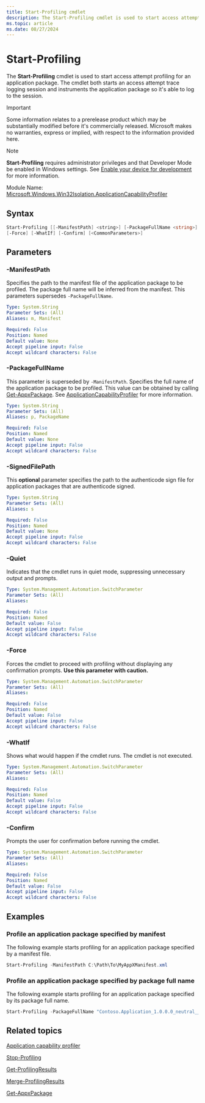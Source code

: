 ```yaml
---
title: Start-Profiling cmdlet
description: The Start-Profiling cmdlet is used to start access attempt profiling for an application package.
ms.topic: article
ms.date: 08/27/2024
---
```


# Start-Profiling

The **Start-Profiling** cmdlet is used to start access attempt profiling for an application package. The cmdlet both starts an access attempt trace logging session and instruments the application package so it's able to log to the session.

> [!IMPORTANT]
> Some information relates to a prerelease product which may be substantially modified before it's commercially released. Microsoft makes no warranties, express or implied, with respect to the information provided here.

> [!NOTE]
> **Start-Profiling** requires administrator privileges and that Developer Mode be enabled in Windows settings. See [Enable your device for development](/windows/apps/get-started/enable-your-device-for-development) for more information.

Module Name: [Microsoft.Windows.Win32Isolation.ApplicationCapabilityProfiler](Microsoft.Windows.Win32Isolation.ApplicationCapabilityProfiler.md)

## Syntax

```powershell
Start-Profiling [[-ManifestPath] <string>] [-PackageFullName <string>] [-SignedFilePath <string>] [-Quiet]
[-Force] [-WhatIf] [-Confirm] [<CommonParameters>]

```

## Parameters

### -ManifestPath

Specifies the path to the manifest file of the application package to be profiled. The package full name will be inferred from the manifest. This parameters supersedes `-PackageFullName`.

```yaml
Type: System.String
Parameter Sets: (All)
Aliases: m, Manifest

Required: False
Position: Named
Default value: None
Accept pipeline input: False
Accept wildcard characters: False
```

### -PackageFullName

This parameter is superseded by `-ManifestPath`. Specifies the full name of the application package to be profiled. This value can be obtained by calling [Get-AppxPackage](/powershell/module/appx/get-appxpackage). See [ApplicationCapabilityProfiler](../app-isolation-capability-profiler.md) for more information.

```yaml
Type: System.String
Parameter Sets: (All)
Aliases: p, PackageName

Required: False
Position: Named
Default value: None
Accept pipeline input: False
Accept wildcard characters: False
```

### -SignedFilePath

This **optional** parameter specifies the path to the authenticode sign file for application packages that are authenticode signed.

```yaml
Type: System.String
Parameter Sets: (All)
Aliases: s

Required: False
Position: Named
Default value: None
Accept pipeline input: False
Accept wildcard characters: False
```

### -Quiet

Indicates that the cmdlet runs in quiet mode, suppressing unnecessary output and prompts.

```yaml
Type: System.Management.Automation.SwitchParameter
Parameter Sets: (All)
Aliases:

Required: False
Position: Named
Default value: False
Accept pipeline input: False
Accept wildcard characters: False
```

### -Force

Forces the cmdlet to proceed with profiling without displaying any confirmation prompts. **Use this parameter with caution.**

```yaml
Type: System.Management.Automation.SwitchParameter
Parameter Sets: (All)
Aliases:

Required: False
Position: Named
Default value: False
Accept pipeline input: False
Accept wildcard characters: False
```

### -WhatIf

Shows what would happen if the cmdlet runs. The cmdlet is not executed.

```yaml
Type: System.Management.Automation.SwitchParameter
Parameter Sets: (All)
Aliases:

Required: False
Position: Named
Default value: False
Accept pipeline input: False
Accept wildcard characters: False
```

### -Confirm

Prompts the user for confirmation before running the cmdlet.

```yaml
Type: System.Management.Automation.SwitchParameter
Parameter Sets: (All)
Aliases:

Required: False
Position: Named
Default value: False
Accept pipeline input: False
Accept wildcard characters: False
```

## Examples

### Profile an application package specified by manifest

The following example starts profiling for an application package specified by a manifest file.

```powershell
Start-Profiling -ManifestPath C:\Path\To\MyAppXManifest.xml
```

### Profile an application package specified by package full name

The following example starts profiling for an application package specified by its package full name.

```powershell
Start-Profiling -PackageFullName "Contoso.Application_1.0.0.0_neutral__8wekyb3d8bbwe"
```

## Related topics

[Application capability profiler](../app-isolation-capability-profiler.md)

[Stop-Profiling](Stop-Profiling.md)

[Get-ProfilingResults](Get-ProfilingResults.md)

[Merge-ProfilingResults](Merge-ProfilingResults.md)

[Get-AppxPackage](/powershell/module/appx/get-appxpackage)
